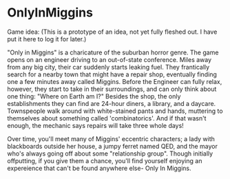 # OnlyInMiggins
Game idea: (This is a prototype of an idea, not yet fully fleshed out. I have put it here to log it for later.) 

"Only in Miggins" is a charicature of the suburban horror genre. The game opens on an engineer driving to an out-of-state conference. Miles away from any big city, their car suddenly starts leaking fuel. They frantically search for a nearby town that might have a repair shop, eventually finding one a few minutes away called Miggins. Before the Engineer can fully relax, however, they start to take in their surroundings, and can only think about one thing: "Where on Earth am I?" Besides the shop, the only establishments they can find are 24-hour diners, a library, and a daycare. Townspeople walk around with white-stained pants and hands, muttering to themselves about something called 'combinatorics'. And if that wasn't enough, the mechanic says repairs will take three whole days! 

Over time, you'll meet many of Miggins' eccentric characters; a lady with blackboards outside her house, a jumpy ferret named QED, and the mayor who's always going off about some "relationship group". Though initially offputting, if you give them a chance, you'll find yourself enjoying an expereience that can't be found anywhere else- Only In Miggins. 
